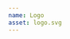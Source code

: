 ```yaml
---
name: Logo
asset: logo.svg
---
```


<!--
  Notes:
  - Add a new image or replace `logo.svg` found in the Project's `static/images/logo.svg`
 -->

